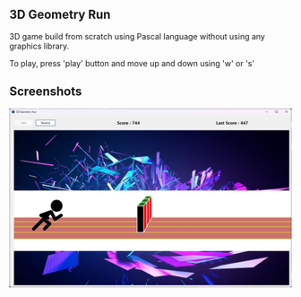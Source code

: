 ## 3D Geometry Run
3D game build from scratch using Pascal language without using any graphics library.

To play, press 'play' button and move up and down using 'w' or 's'

## Screenshots
![Alt text](/blob/1.jpg?raw=true)
